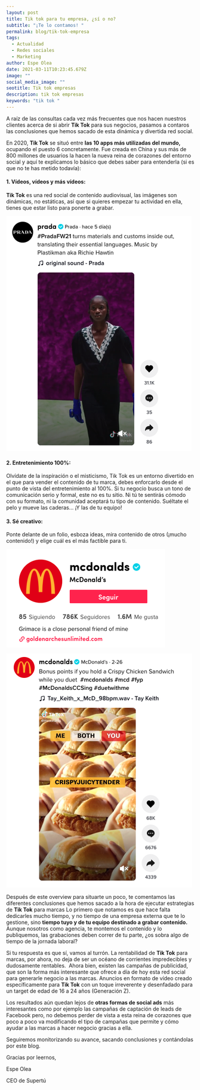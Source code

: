 ```yaml
---
layout: post
title: Tik tok para tu empresa, ¿sí o no?
subtitle: "¡Te lo contamos! "
permalink: blog/tik-tok-empresa
tags:
  - Actualidad
  - Redes sociales
  - Marketing
author: Espe Olea
date: 2021-03-11T10:23:45.679Z
image: ""
social_media_image: ""
seotitle: Tik tok empresas
description: tik tok empresas
keywords: "tik tok "
---
```

A raíz de las consultas cada vez más frecuentes que nos hacen nuestros clientes acerca de si abrir **Tik Tok** para sus negocios, pasamos a contaros las conclusiones que hemos sacado de esta dinámica y divertida red social.

En 2020, **Tik Tok** se situó entre **las 10 apps más utilizadas del mundo,** ocupando el puesto 6 concretamente. Fue creada en China y sus más de 800 millones de usuarios la hacen la nueva reina de corazones del entorno social y aquí te explicamos lo básico que debes saber para entenderla (si es que no te has metido todavía):

#### **1. Vídeos, vídeos y más vídeos:**

**Tik Tok** es una red social de contenido audiovisual, las imágenes son dinámicas, no estáticas, así que si quieres empezar tu actividad en ella, tienes que estar listo para ponerte a grabar.

[![](/img/upload/captura-de-pantalla-2021-03-08-a-las-12.15.18.png)](/img/upload/captura-de-pantalla-2021-03-08-a-las-12.15.18.png)

#### 2. Entretenimiento 100%:

Olvídate de la inspiración o el misticismo, Tik Tok es un entorno divertido en el que para vender el contenido de tu marca, debes enforcarlo desde el punto de vista del entretenimiento al 100%. Si tu negocio busca un tono de comunicación serio y formal, este no es tu sitio. Ni tú te sentirás cómodo con su formato, ni la comunidad aceptará tu tipo de contenido. Suéltate el pelo y mueve las caderas… ¡Y las de tu equipo! 

#### 3. Sé creativo:

Ponte delante de un folio, esboza ideas, mira contenido de otros (¡mucho contenido!) y elige cuál es el más factible para ti. 

[![](/img/upload/captura-de-pantalla-2021-03-08-a-las-12.20.17.png)](/img/upload/captura-de-pantalla-2021-03-08-a-las-12.20.17.png)

[![](/img/upload/captura-de-pantalla-2021-03-08-a-las-12.20.43.png)](/img/upload/captura-de-pantalla-2021-03-08-a-las-12.20.43.png)

Después de este overview para situarte un poco, te comentamos las diferentes conclusiones que hemos sacado a la hora de ejecutar estrategias de **Tik Tok** para marcas Lo primero que notamos es que hace falta dedicarles mucho tiempo, y no tiempo de una empresa externa que te lo gestione, sino **tiempo tuyo y de tu equipo destinado a grabar contenido.** Aunque nosotros como agencia, te montemos el contenido y lo publiquemos, las grabaciones deben correr de tu parte, ¿os sobra algo de tiempo de la jornada laboral?

Si tu respuesta es que sí, vamos al turrón. La rentabilidad de **Tik Tok** para marcas, por ahora, no deja de ser un océano de corrientes impredecibles y dudosamente rentables.  Ahora bien, existen las campañas de publicidad, que son la forma más interesante que ofrece a día de hoy esta red social para generarle negocio a las marcas. Anuncios en formato de vídeo creado específicamente para **Tik Tok** con un toque irreverente y desenfadado para un target de edad de 16 a 24 años (Generación Z). 

Los resultados aún quedan lejos de **otras formas de social ads** más interesantes como por ejemplo las campañas de captación de leads de Facebook pero, no debemos perder de vista a esta reina de corazones que poco a poco va modificando el tipo de campañas que permite y cómo ayudar a las marcas a hacer negocio gracias a ella. 

Seguiremos monitorizando su avance, sacando conclusiones y contándolas por este blog.

Gracias por leernos,

Espe Olea

CEO de Supertú